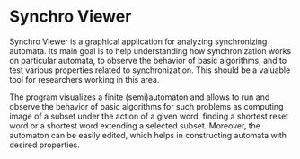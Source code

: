 # Synchro Viewer
Synchro Viewer is a graphical application for analyzing synchronizing automata.
Its main goal is to help understanding how synchronization works on particular automata, to observe the behavior of basic algorithms, 
and to test various properties related to synchronization. This should be a valuable tool for researchers working in this area.

The program visualizes a finite (semi)automaton and allows to run and observe the behavior of basic algorithms for such problems as 
computing image of a subset under the action of a given word, finding a shortest reset word or a shortest word extending a selected subset.
Moreover, the automaton can be easily edited, which helps in constructing automata with desired properties.
